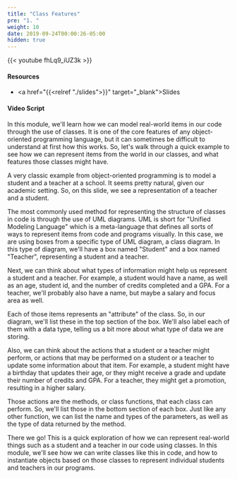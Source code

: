 ```yaml
---
title: "Class Features"
pre: "1. "
weight: 10
date: 2019-09-24T00:00:26-05:00
hidden: true
---
```


{{< youtube fhLq9_iUZ3k >}}

#### Resources

* <a href="{{<relref "./slides">}}" target="_blank">Slides</a>

#### Video Script

In this module, we'll learn how we can model real-world items in our code through the use of classes. It is one of the core features of any object-oriented programming language, but it can sometimes be difficult to understand at first how this works. So, let's walk through a quick example to see how we can represent items from the world in our classes, and what features those classes might have.

A very classic example from object-oriented programming is to model a student and a teacher at a school. It seems pretty natural, given our academic setting. So, on this slide, we see a representation of a teacher and a student.

The most commonly used method for representing the structure of classes in code is through the use of UML diagrams. UML is short for "Unified Modeling Language" which is a meta-language that defines all sorts of ways to represent items from code and programs visually. In this case, we are using boxes from a specific type of UML diagram, a class diagram. In this type of diagram, we'll have a box named "Student" and a box named "Teacher", representing a student and a teacher.

Next, we can think about what types of information might help us represent a student and a teacher. For example, a student would have a name, as well as an age, student id, and the number of credits completed and a GPA. For a teacher, we'll probably also have a name, but maybe a salary and focus area as well.

Each of those items represents an "attribute" of the class. So, in our diagram, we'll list these in the top section of the box. We'll also label each of them with a data type, telling us a bit more about what type of data we are storing.

Also, we can think about the actions that a student or a teacher might perform, or actions that may be performed on a student or a teacher to update some information about that item. For example, a student might have a birthday that updates their age, or they might receive a grade and update their number of credits and GPA. For a teacher, they might get a promotion, resulting in a higher salary.

Those actions are the methods, or class functions, that each class can perform. So, we'll list those in the bottom section of each box. Just like any other function, we can list the name and types of the parameters, as well as the type of data returned by the method.

There we go! This is a quick exploration of how we can represent real-world things such as a student and a teacher in our code using classes. In this module, we'll see how we can write classes like this in code, and how to instantiate objects based on those classes to represent individual students and teachers in our programs.
